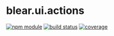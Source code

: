 # blear.ui.actions

[![npm module][npm-img]][npm-url]
[![build status][travis-img]][travis-url]
[![coverage][coveralls-img]][coveralls-url]

[travis-img]: https://img.shields.io/travis/blearjs/blear.ui.actions/master.svg?maxAge=2592000&style=flat-square
[travis-url]: https://travis-ci.org/blearjs/blear.ui.actions

[npm-img]: https://img.shields.io/npm/v/blear.ui.actions.svg?maxAge=2592000&style=flat-square
[npm-url]: https://www.npmjs.com/package/blear.ui.actions

[coveralls-img]: https://img.shields.io/coveralls/blearjs/blear.ui.actions/master.svg?maxAge=2592000&style=flat-square
[coveralls-url]: https://coveralls.io/github/blearjs/blear.ui.actions?branch=master

